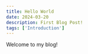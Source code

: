 ```yaml
---
title: Hello World
date: 2024-03-20
description: First Blog Post!
tags: ['Introduction']
---
```


Welcome to my blog!